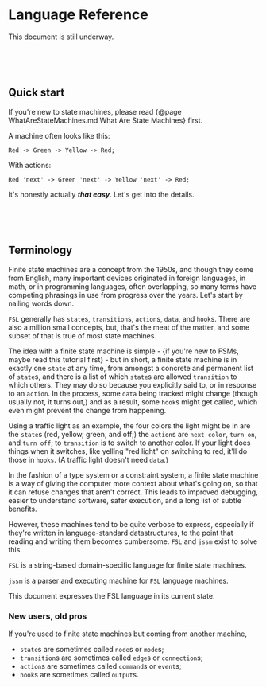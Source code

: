 # Language Reference

This document is still underway.



&nbsp;

&nbsp;

## Quick start

If you're new to state machines, please read {@page WhatAreStateMachines.md What
Are State Machines} first.

A machine often looks like this:

```fsl
Red -> Green -> Yellow -> Red;
```

With actions:

```fsl
Red 'next' -> Green 'next' -> Yellow 'next' -> Red;
```

It's honestly actually ***that easy***.  Let's get into the details.



&nbsp;

&nbsp;

## Terminology

Finite state machines are a concept from the 1950s, and though they come from
English, many important devices originated in foreign languages, in math, or in
programming languages, often overlapping, so many terms have competing phrasings
in use from progress over the years.  Let's start by nailing words down.

`FSL` generally has `state`s, `transition`s, `action`s, `data`, and `hook`s.
There are also a million small concepts, but, that's the meat of the matter, and
some subset of that is true of most state machines.

The idea with a finite state machine is simple - {if you're new to FSMs, maybe
read this tutorial first} - but in short, a finite state machine is in exactly
one `state` at any time, from amongst a concrete and permanent list of `state`s,
and there is a list of which `state`s are allowed `transition` to which others.
They may do so because you explicitly said to, or in response to an `action`.
In the process, some `data` being tracked might change (though usually not, it
turns out,) and as a result, some `hook`s might get called, which even might
prevent the change from happening.

Using a traffic light as an example, the four colors the light might be in are
the `state`s (red, yellow, green, and off;) the `action`s are `next color`,
`turn on`, and `turn off`; to `transition` is to switch to another color.  If
your light does things when it switches, like yelling "red light" on switching
to red, it'll do those in `hooks`.  (A traffic light doesn't need `data`.)

In the fashion of a type system or a constraint system, a finite state machine
is a way of giving the computer more context about what's going on, so that it
can refuse changes that aren't correct.  This leads to improved debugging,
easier to understand software, safer execution, and a long list of subtle
benefits.

However, these machines tend to be quite verbose to express, especially if
they're written in language-standard datastructures, to the point that reading
and writing them becomes cumbersome.  `FSL` and `jssm` exist to solve this.

`FSL` is a string-based domain-specific language for finite state machines.

`jssm` is a parser and executing machine for `FSL` language machines.

This document expresses the FSL language in its current state.

<aside>

### New users, old pros

If you're used to finite state machines but coming from another machine,

* `state`s are sometimes called `node`s or `mode`s;
* `transition`s are sometimes called `edge`s or `connection`s;
* `action`s are sometimes called `command`s or `event`s;
* `hook`s are sometimes called `output`s.

<aside>
